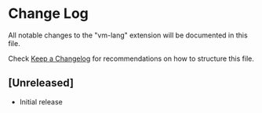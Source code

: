 # Change Log

All notable changes to the "vm-lang" extension will be documented in this file.

Check [Keep a Changelog](http://keepachangelog.com/) for recommendations on how to structure this file.

## [Unreleased]

- Initial release
